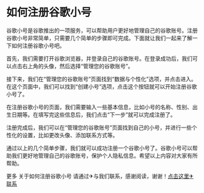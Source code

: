 # 如何注册谷歌小号

谷歌小号是谷歌推出的一项服务，可以帮助用户更好地管理自己的谷歌账号。注册谷歌小号非常简单，只需要几个简单的步骤即可完成。下面就让我们一起来了解一下如何注册谷歌小号吧。

首先，我们需要打开谷歌浏览器，并登录自己的谷歌账号。在登录成功后，我们可以点击右上角的头像，然后选择“管理您的谷歌账号”。

接下来，我们在“管理您的谷歌账号”页面找到“数据与个性化”选项，并点击进入。在这个页面中，我们可以找到“创建小号”选项，点击这个按钮就可以开始注册谷歌小号了。

在注册谷歌小号的页面，我们需要输入一些基本信息，比如小号的名称、性别、出生日期等。在填写完这些信息后，我们点击“下一步”就可以完成注册了。

注册完成后，我们可以在“管理您的谷歌账号”页面找到自己的小号，并进行一些个性化的设置，比如更改头像、添加联系方式等。

通过以上的几个简单步骤，我们就可以成功注册一个谷歌小号了。谷歌小号可以帮助我们更好地管理自己的谷歌账号，保护个人隐私信息。希望以上内容对大家有所帮助。

更多 关于如何注册谷歌小号 请通过✈与我们联系，感谢阅读，谢谢！[点击这里✈联系](https://t.me/LM999bot)